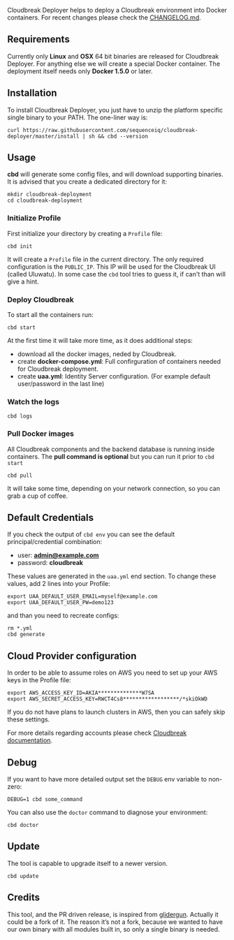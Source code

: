 Cloudbreak Deployer helps to deploy a Cloudbreak environment into Docker containers.
For recent changes please check the [CHANGELOG.md](https://github.com/sequenceiq/cloudbreak-deployer/blob/master/CHANGELOG.md).

## Requirements

Currently only **Linux** and **OSX** 64 bit binaries are released for Cloudbreak Deployer. For anything else we will create a special Docker container.
The deployment itself needs only **Docker 1.5.0** or later.

## Installation

To install Cloudbreak Deployer, you just have to unzip the platform specific
single binary to your PATH. The one-liner way is:

```
curl https://raw.githubusercontent.com/sequenceiq/cloudbreak-deployer/master/install | sh && cbd --version
```

## Usage

**cbd** will generate some config files, and will download supporting binaries. It is
advised that you create a dedicated directory for it:

```
mkdir cloudbreak-deployment
cd cloudbreak-deployment
```

### Initialize Profile
First initialize your directory by creating a `Profile` file:

```
cbd init
```
It will create a `Profile` file in the current directory. The only required
configuration is the `PUBLIC_IP`. This IP will be used for the Cloudbreak UI
(called Uluwatu). In some case the `cbd` tool tries to guess it, if can't than will give a hint.


### Deploy Cloudbreak

To start all the containers run:

```
cbd start
```

At the first time it will take more time, as it does additional steps:
- download all the docker images, neded by Cloudbreak.
- create **docker-compose.yml**: Full confirguration of containers needed for Cloudbreak deployment.
- create **uaa.yml**: Identity Server configuration. (For example default user/password in the last line)

### Watch the logs

```
cbd logs
```

### Pull Docker images

All Cloudbreak components and the backend database is running inside containers.
The **pull command is optional** but you can run it prior to `cbd start`

```
cbd pull
```

It will take some time, depending on your network connection, so you can grab a cup of coffee.


## Default Credentials

If you check the output of `cbd env` you can see the default principal/credential combination:
- user: **admin@example.com**
- password: **cloudbreak**

These values are generated in the `uaa.yml` end section. To change these values, add 2 lines into your Profile:

```
export UAA_DEFAULT_USER_EMAIL=myself@example.com
export UAA_DEFAULT_USER_PW=demo123
```
and than you need to recreate configs:
```
rm *.yml
cbd generate
```

## Cloud Provider configuration

In order to be able to assume roles on AWS you need to set up your AWS keys in the Profile file:
```
export AWS_ACCESS_KEY_ID=AKIA**************W7SA
export AWS_SECRET_ACCESS_KEY=RWCT4Cs8******************/*skiOkWD
```
If you do not have plans to launch clusters in AWS, then you can safely skip these settings.

For more details regarding accounts please check [Cloudbreak documentation](http://sequenceiq.com/cloudbreak/#accounts).


## Debug

If you want to have more detailed output set the `DEBUG` env variable to non-zero:

```
DEBUG=1 cbd some_command
```

You can also use the `doctor` command to diagnose your environment:

```
cbd doctor
```

## Update

The tool is capable to upgrade itself to a newer version.

```
cbd update
```

## Credits

This tool, and the PR driven release, is inspired from [glidergun](https://github.com/gliderlabs/glidergun). Actually it
could be a fork of it. The reason it’s not a fork, because we wanted to have our own binary with all modules
built in, so only a single binary is needed.
